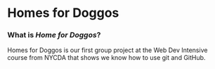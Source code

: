 # Homes for Doggos


### What is *Home for Doggos*?

Homes for Doggos is our first group project at the Web Dev Intensive course from NYCDA that shows we know how to use git and GitHub.